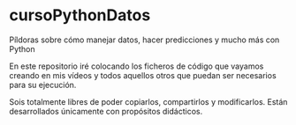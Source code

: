 # cursoPythonDatos
Píldoras sobre cómo manejar datos, hacer predicciones y mucho más con Python


En este repositorio iré colocando los ficheros de código que vayamos creando en mis vídeos y todos aquellos otros que puedan ser necesarios para su ejecución.

Sois totalmente libres de poder copiarlos, compartirlos y modificarlos. Están desarrollados únicamente con propósitos didácticos.
